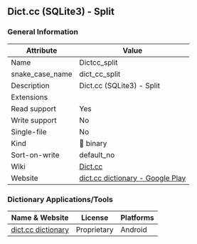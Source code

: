 ## Dict.cc (SQLite3) - Split

### General Information

| Attribute       | Value                                                                                            |
| --------------- | ------------------------------------------------------------------------------------------------ |
| Name            | Dictcc_split                                                                                     |
| snake_case_name | dict_cc_split                                                                                    |
| Description     | Dict.cc (SQLite3) - Split                                                                        |
| Extensions      |                                                                                                  |
| Read support    | Yes                                                                                              |
| Write support   | No                                                                                               |
| Single-file     | No                                                                                               |
| Kind            | 🔢 binary                                                                                         |
| Sort-on-write   | default_no                                                                                       |
| Wiki            | [Dict.cc](https://en.wikipedia.org/wiki/Dict.cc)                                                 |
| Website         | [dict.cc dictionary - Google Play](https://play.google.com/store/apps/details?id=cc.dict.dictcc) |



### Dictionary Applications/Tools

| Name & Website                                                                     | License     | Platforms |
| ---------------------------------------------------------------------------------- | ----------- | --------- |
| [dict.cc dictionary](https://play.google.com/store/apps/details?id=cc.dict.dictcc) | Proprietary | Android   |
